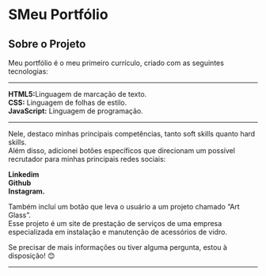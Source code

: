 <h1>SMeu Portfólio</h1>
<h2>Sobre o Projeto</h2>
<p>Meu portfólio é o meu primeiro currículo, criado com as seguintes tecnologias:</p>
<hr>
<strong>HTML5:</strong>Linguagem de marcação de texto.<br>
<strong>CSS:</strong> Linguagem de folhas de estilo.<br>
<strong>JavaScript:</strong> Linguagem de programação.<br>
<hr>
<p>Nele, destaco minhas principais competências, tanto soft skills quanto hard skills.<br>
Além disso, adicionei botões específicos que direcionam um possível recrutador para minhas principais redes sociais:</p>
<strong>Linkedim</strong><br> 
<strong>Github</strong> <br>
<strong>Instagram.</strong> <br>
<p>Também incluí um botão que leva o usuário a um projeto chamado “Art Glass”.<br>
Esse projeto é um site de prestação de serviços de uma empresa especializada em instalação e manutenção de acessórios de vidro.</p>

<p>Se precisar de mais informações ou tiver alguma pergunta, estou à disposição! 😊</p>
 <hr>


